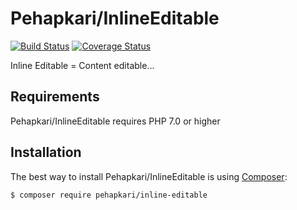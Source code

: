 Pehapkari/InlineEditable
========================

[![Build Status](https://travis-ci.org/pehapkari-alpha/inline-editable.svg?branch=master)](https://travis-ci.org/pehapkari-alpha/inline-editable)
[![Coverage Status](https://coveralls.io/repos/github/pehapkari-alpha/inline-editable/badge.svg?branch=master)](https://coveralls.io/github/pehapkari-alpha/inline-editable?branch=master)

Inline Editable = Content editable...


Requirements
------------

Pehapkari/InlineEditable requires PHP 7.0 or higher


Installation
------------

The best way to install Pehapkari/InlineEditable is using [Composer](http://getcomposer.org/):

```sh
$ composer require pehapkari/inline-editable
```
